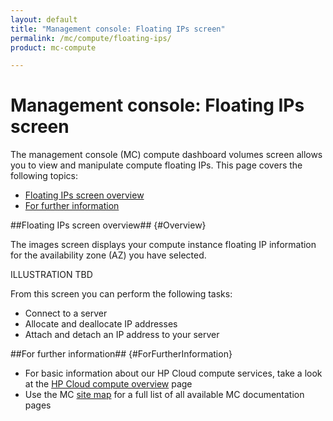 ```yaml
---
layout: default
title: "Management console: Floating IPs screen"
permalink: /mc/compute/floating-ips/
product: mc-compute

---
```

# Management console: Floating IPs screen

The management console (MC) compute dashboard volumes screen allows you to view and manipulate compute floating IPs.  This page covers the following topics:

* [Floating IPs screen overview](#Overview)
* [For further information](#ForFurtherInformation)

##Floating IPs screen overview## {#Overview}

The images screen displays your compute instance floating IP information for the availability zone (AZ) you have selected.

ILLUSTRATION TBD

From this screen you can perform the following tasks:

* Connect to a server
* Allocate and deallocate IP addresses
* Attach and detach an IP address to your server

##For further information## {#ForFurtherInformation}

* For basic information about our HP Cloud compute services, take a look at the [HP Cloud compute overview](/compute/) page
* Use the MC [site map](/mc/sitemap) for a full list of all available MC documentation pages
